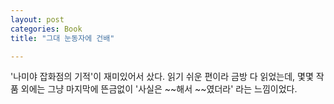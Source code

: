 ```yaml
---
layout: post
categories: Book
title: "그대 눈동자에 건배"

---
```


'나미야 잡화점의 기적'이 재미있어서 샀다. 읽기 쉬운 편이라 금방 다 읽었는데, 몇몇 작품 외에는 그냥 마지막에 뜬금없이 '사실은 ~~해서 ~~였더라' 라는 느낌이었다.